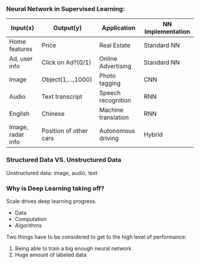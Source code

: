 ### Neural Network in Supervised Learning:
| Input(x)          | Output(y)              | Application         |NN Implementation |
|-------------------|------------------------|---------------------|------------------|
| Home features     | Price                  | Real Estate         |Standard NN       |
| Ad, user info     | Click on Ad?(0/1)      | Online Advertising  |Standard NN       |
| Image             | Object(1,...,1000)     | Photo tagging       |CNN               |
| Audio             | Text transcript        | Speech recognition  |RNN               |
| English           | Chinese                | Machine translation |RNN               |
| Image, radar info | Position of other cars | Autonomous driving  |Hybrid            |

### Structured Data VS. Unstructured Data
Unstructured data: image, audio, text

### Why is Deep Learning taking off? 
Scale drives deep learning progress.
* Data
* Computation
* Algorithms

Two things have to be considered to get to the high level of performance:
1. Being able to train a big enough neural network
2. Huge amount of labeled data
